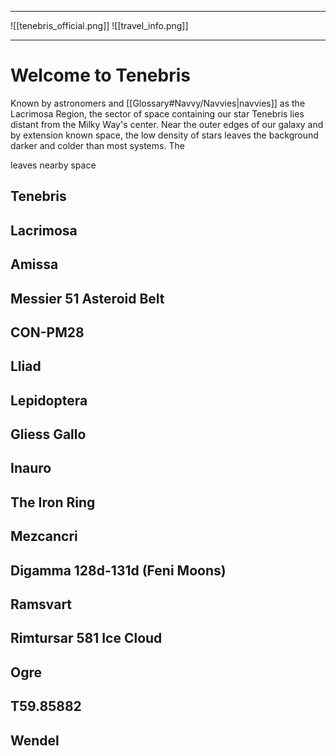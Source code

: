 
--- 

![[tenebris_official.png]]
![[travel_info.png]]

--- 

# Welcome to Tenebris

Known by astronomers and [[Glossary#Navvy/Navvies|navvies]] as the Lacrimosa Region, the sector of space containing our star Tenebris lies distant from the Milky Way's center. Near the outer edges of our galaxy and by extension known space, the low density of stars leaves the background darker and colder than most systems. The 

leaves nearby space


## Tenebris

## Lacrimosa

## Amissa

## Messier 51 Asteroid Belt

## CON-PM28

## Lliad

## Lepidoptera

## Gliess Gallo

## Inauro

## The Iron Ring

## Mezcancri

## Digamma 128d-131d (Feni Moons)

## Ramsvart

## Rimtursar 581 Ice Cloud

## Ogre

## T59.85882

## Wendel

